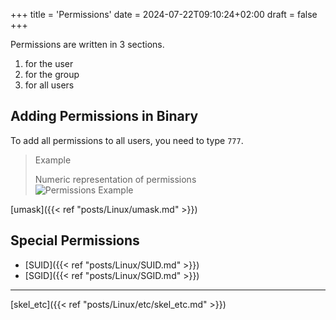 +++
title = 'Permissions'
date = 2024-07-22T09:10:24+02:00
draft = false
+++


Permissions are written in 3 sections.
1. for the user
2. for the group
3. for all users

## Adding Permissions in Binary

To add all permissions to all users, you need to type `777`.

> Example 
>
>Numeric representation of permissions  
> ![Permissions Example](/Notes/Pasted_image_20230404214606.png)

[umask]({{< ref "posts/Linux/umask.md" >}})

## Special Permissions

- [SUID]({{< ref "posts/Linux/SUID.md" >}})
- [SGID]({{< ref "posts/Linux/SGID.md" >}})

---

[skel_etc]({{< ref "posts/Linux/etc/skel_etc.md" >}})
